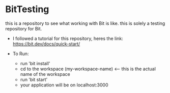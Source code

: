 # BitTesting
this is a repository to see what working with Bit is like. this is solely a testing repository for Bit.

- I followed a tutorial for this repository, heres the link: https://bit.dev/docs/quick-start/

- To Run:
  - run 'bit install'
  - cd to the workspace (my-workspace-name) <-- this is the actual name of the workspace
  - run 'bit start'
  - your application will be on localhost:3000
